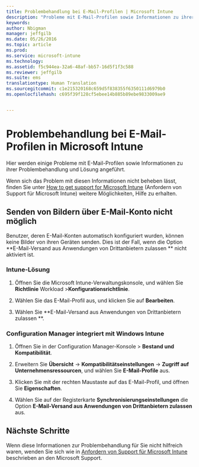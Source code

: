 ```yaml
---
title: Problembehandlung bei E-Mail-Profilen | Microsoft Intune
description: "Probleme mit E-Mail-Profilen sowie Informationen zu ihrer Problembehandlung und Lösung."
keywords: 
author: Nbigman
manager: jeffgilb
ms.date: 05/26/2016
ms.topic: article
ms.prod: 
ms.service: microsoft-intune
ms.technology: 
ms.assetid: f5c944ea-32a6-48af-bb57-16d5f1f3c588
ms.reviewer: jeffgilb
ms.suite: ems
translationtype: Human Translation
ms.sourcegitcommit: c1e215320168c659d5f838355f6350111d6979b0
ms.openlocfilehash: c695f39f128cf5ebee14b885b89ebe9833009ae9


---
```


# Problembehandlung bei E-Mail-Profilen in Microsoft Intune
Hier werden einige Probleme mit E-Mail-Profilen sowie Informationen zu ihrer Problembehandlung und Lösung angeführt.

Wenn sich das Problem mit diesen Informationen nicht beheben lässt, finden Sie unter [How to get support for Microsoft Intune](how-to-get-support-for-microsoft-intune.md) (Anfordern von Support für Microsoft Intune) weitere Möglichkeiten, Hilfe zu erhalten.


## Senden von Bildern über E-Mail-Konto nicht möglich
Benutzer, deren E-Mail-Konten automatisch konfiguriert wurden, können keine Bilder von ihren Geräten senden.
Dies ist der Fall, wenn die Option **E-Mail-Versand aus Anwendungen von Drittanbietern zulassen ** nicht aktiviert ist.

### Intune-Lösung

1.  Öffnen Sie die Microsoft Intune-Verwaltungskonsole, und wählen Sie **Richtlinie** Workload &gt;**Konfigurationsrichtlinie**.

2.  Wählen Sie das E-Mail-Profil aus, und klicken Sie auf **Bearbeiten**.

3.  Wählen Sie **E-Mail-Versand aus Anwendungen von Drittanbietern zulassen **.

### Configuration Manager integriert mit Windows Intune

1.  Öffnen Sie in der Configuration Manager-Konsole &gt; **Bestand und Kompatibilität**.

2.  Erweitern Sie **Übersicht** -&gt; **Kompatibilitätseinstellungen** -&gt; **Zugriff auf Unternehmensressourcen**, und wählen Sie **E-Mail-Profile** aus.

3.  Klicken Sie mit der rechten Maustaste auf das E-Mail-Profil, und öffnen Sie **Eigenschaften**.

4.  Wählen Sie auf der Registerkarte **Synchronisierungseinstellungen** die Option **E-Mail-Versand aus Anwendungen von Drittanbietern zulassen** aus.

## Nächste Schritte
Wenn diese Informationen zur Problembehandlung für Sie nicht hilfreich waren, wenden Sie sich wie in [Anfordern von Support für Microsoft Intune](how-to-get-support-for-microsoft-intune.md) beschrieben an den Microsoft Support.



<!--HONumber=Jul16_HO3-->



